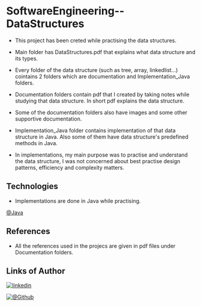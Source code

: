 # SoftwareEngineering--DataStructures
- This project has been creted while practising the data structures.
  
- Main folder has DataStructures.pdf that explains what data structure and its types.

- Every folder of the data structure (such as tree, array, linkedlist...) cointains 2 folders which are documentation and Implementation_Java folders.
  
- Documentation folders contain pdf that I created by taking notes while studying that data structure. In short pdf explains the data structure.

- Some of the documentation folders also have images and some other supportive documentation.

- Implementation_Java folder contains implementation of that data structure in Java. Also some of them have data structure's predefined methods in Java.

- In implementations, my main purpose was to practise and understand the data structure, I was not concerned about best practise design patterns, efficiency and complexity matters.



## Technologies
- Implementations are done in Java while practising.

[@Java](https://www.oracle.com/tr/java/technologies/downloads/)


## References

- All the references used in the projecs are given in pdf files under Documentation folders.
  

## Links of Author

[![linkedin](https://img.shields.io/badge/linkedin-0A66C2?style=for-the-badge&logo=linkedin&logoColor=white)](https://www.linkedin.com/in/serhatkumas/)

[![@Github](https://img.shields.io/badge/github-0A66C2?style=for-the-badge&logo=github&logoColor=white)](https://www.github.com/serhatkumas)
